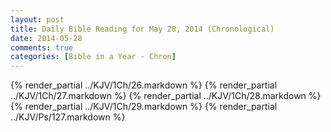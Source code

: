 ```yaml
---
layout: post
title: Daily Bible Reading for May 28, 2014 (Chronological)
date: 2014-05-28
comments: true
categories: [Bible in a Year - Chron]
---
```

{% render_partial ../KJV/1Ch/26.markdown %}
{% render_partial ../KJV/1Ch/27.markdown %}
{% render_partial ../KJV/1Ch/28.markdown %}
{% render_partial ../KJV/1Ch/29.markdown %}
{% render_partial ../KJV/Ps/127.markdown %}
